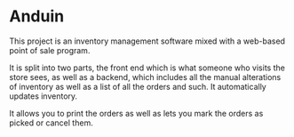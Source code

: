 # Anduin

This project is an inventory management software mixed with a web-based point of sale program.

It is split into two parts, the front end which is what someone who visits the store sees, as well as a backend, which 
includes all the manual alterations of inventory as well as a list of all the orders and such. It automatically updates
inventory. 

It allows you to print the orders as well as lets you mark the orders as picked or cancel them. 
 
